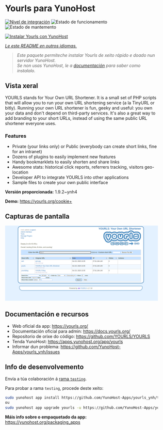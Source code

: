 <!--
NOTA: Este README foi creado automáticamente por <https://github.com/YunoHost/apps/tree/master/tools/readme_generator>
NON debe editarse manualmente.
-->

# Yourls para YunoHost

[![Nivel de integración](https://dash.yunohost.org/integration/yourls.svg)](https://dash.yunohost.org/appci/app/yourls) ![Estado de funcionamento](https://ci-apps.yunohost.org/ci/badges/yourls.status.svg) ![Estado de mantemento](https://ci-apps.yunohost.org/ci/badges/yourls.maintain.svg)

[![Instalar Yourls con YunoHost](https://install-app.yunohost.org/install-with-yunohost.svg)](https://install-app.yunohost.org/?app=yourls)

*[Le este README en outros idiomas.](./ALL_README.md)*

> *Este paquete permíteche instalar Yourls de xeito rápido e doado nun servidor YunoHost.*  
> *Se non usas YunoHost, le a [documentación](https://yunohost.org/install) para saber como instalalo.*

## Vista xeral

YOURLS stands for Your Own URL Shortener. It is a small set of PHP scripts that will allow you to run your own URL shortening service (a la TinyURL or bitly).
Running your own URL shortener is fun, geeky and useful: you own your data and don't depend on third-party services. It's also a great way to add branding to your short URLs, instead of using the same public URL shortener everyone uses.

### Features

- Private (your links only) or Public (everybody can create short links, fine for an intranet)
- Dozens of plugins to easily implement new features
- Handy bookmarklets to easily shorten and share links
- Awesome stats: historical click reports, referrers tracking, visitors geo-location
- Developer API to integrate YOURLS into other applications
- Sample files to create your own public interface


**Versión proporcionada:** 1.9.2~ynh4

**Demo:** <https://yourls.org/cookie+>

## Capturas de pantalla

![Captura de pantalla de Yourls](./doc/screenshots/p4.png)

## Documentación e recursos

- Web oficial da app: <https://yourls.org/>
- Documentación oficial para admin: <https://docs.yourls.org/>
- Repositorio de orixe do código: <https://github.com/YOURLS/YOURLS>
- Tenda YunoHost: <https://apps.yunohost.org/app/yourls>
- Informar dun problema: <https://github.com/YunoHost-Apps/yourls_ynh/issues>

## Info de desenvolvemento

Envía a túa colaboración á [rama `testing`](https://github.com/YunoHost-Apps/yourls_ynh/tree/testing).

Para probar a rama `testing`, procede deste xeito:

```bash
sudo yunohost app install https://github.com/YunoHost-Apps/yourls_ynh/tree/testing --debug
ou
sudo yunohost app upgrade yourls -u https://github.com/YunoHost-Apps/yourls_ynh/tree/testing --debug
```

**Máis info sobre o empaquetado da app:** <https://yunohost.org/packaging_apps>
